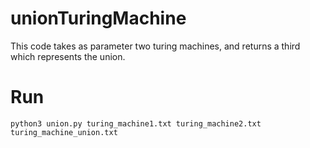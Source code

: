 # unionTuringMachine
This code takes as parameter two turing machines, and returns a third which represents the union.

# Run
```
python3 union.py turing_machine1.txt turing_machine2.txt turing_machine_union.txt
```

